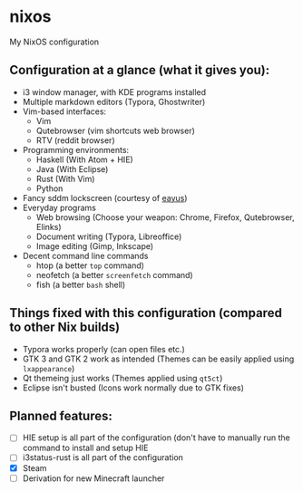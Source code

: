 # nixos
My NixOS configuration

## Configuration at a glance (what it gives you):
  - i3 window manager, with KDE programs installed
  - Multiple markdown editors (Typora, Ghostwriter)
  - Vim-based interfaces:
    - Vim
    - Qutebrowser (vim shortcuts web browser)
    - RTV (reddit browser)
  - Programming environments:
    - Haskell (With Atom + HIE)
    - Java (With Eclipse) 
    - Rust (With Vim)
    - Python
  - Fancy sddm lockscreen (courtesy of [eayus](https://github.com/eayus/sddm-theme-clairvoyance))
  - Everyday programs
    - Web browsing (Choose your weapon: Chrome, Firefox, Qutebrowser, Elinks)
    - Document writing (Typora, Libreoffice)
    - Image editing (Gimp, Inkscape)
  - Decent command line commands
    - htop (a better `top` command)
    - neofetch (a better `screenfetch` command)
    - fish (a better `bash` shell)

## Things fixed with this configuration (compared to other Nix builds)
  - Typora works properly (can open files etc.)
  - GTK 3 and GTK 2 work as intended (Themes can be easily applied using `lxappearance`)
  - Qt themeing just works (Themes applied using `qt5ct`)
  - Eclipse isn't busted (Icons work normally due to GTK fixes)

## Planned features:
  - [ ] HIE setup is all part of the configuration (don't have to manually run the command to install and setup HIE
  - [ ] i3status-rust is all part of the configuration
  - [x] Steam
  - [ ] Derivation for new Minecraft launcher
